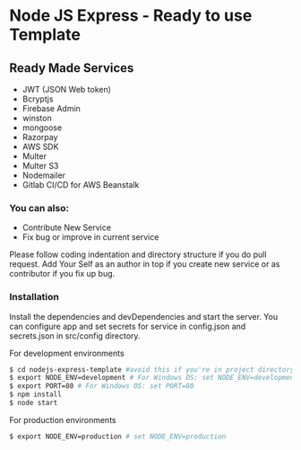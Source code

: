 # Node JS Express - Ready to use Template

## Ready Made Services

- JWT (JSON Web token)
- Bcryptjs
- Firebase Admin
- winston
- mongoose
- Razorpay
- AWS SDK
- Multer
- Multer S3
- Nodemailer
- Gitlab CI/CD for AWS Beanstalk

### You can also:

- Contribute New Service
- Fix bug or improve in current service

Please follow coding indentation and directory structure if you do pull request. Add Your Self as an author in top if you create new service or as contributor if you fix up bug.

### Installation

Install the dependencies and devDependencies and start the server.
You can configure app and set secrets for service in config.json and secrets.json in src/config directory.

For development environments

```sh
$ cd nodejs-express-template #avoid this if you're in project directory
$ export NODE_ENV=development # For Windows OS: set NODE_ENV=development
$ export PORT=80 # For Windows OS: set PORT=80
$ npm install
$ node start
```

For production environments

```sh
$ export NODE_ENV=production # set NODE_ENV=production
```
